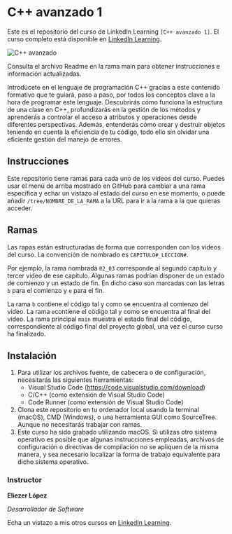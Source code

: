 # C++ avanzado 1
Este es el repositorio del curso de LinkedIn Learning `[C++ avanzado 1]`. El curso completo está disponible en [LinkedIn Learning][lil-course-url].

![C++ avanzado][lil-thumbnail-url] 

Consulta el archivo Readme en la rama main para obtener instrucciones e información actualizadas.

Introdúcete en el lenguaje de programación C++ gracias a este contenido formativo que te guiará, paso a paso, por todos los conceptos clave a la hora de programar este lenguaje. Descubrirás cómo funciona la estructura de una clase en C++, profundizarás en la gestión de los métodos y aprenderás a controlar el acceso a atributos y operaciones desde diferentes perspectivas. Además, entenderás cómo crear y destruir objetos teniendo en cuenta la eficiencia de tu código, todo ello sin olvidar una eficiente gestión del manejo de errores.

## Instrucciones
Este repositorio tiene ramas para cada uno de los videos del curso. Puedes usar el menú de arriba mostrado en GitHub para cambiar a una rama específica y echar un vistazo al estado del curso en ese momento, o puede añadir `/tree/NOMBRE_DE_LA_RAMA` a la URL para ir a la rama a la que quieras acceder.

## Ramas
Las rapas están estructuradas de forma que corresponden con los videos del curso. La convención de nombrado es `CAPITULO#_LECCION#`.

Por ejemplo, la rama nombrada `02_03` corresponde al segundo capítulo y tercer video de ese capítulo. Algunas ramas podrían disponer de un estado de comienzo y un estado de fin. En dicho caso son marcadas con las letras `b` para el comienzo y `e` para el fin.

La rama `b` contiene el código tal y como se encuentra al comienzo del video. La rama `e`contiene el código tal y como se encuentra al final del video. La rama principal `main` muestra el estado final del código, correspondiente al código final del proyecto global, una vez el curso curso ha finalizado.

## Instalación
1. Para utilizar los archivos fuente, de cabecera o de configuración, necesitarás las siguientes herramientas:
	- Visual Studio Code (https://code.visualstudio.com/download)
	- C/C++ (como extensión de Visual Studio Code)
	- Code Runner (como extensión de Visual Studio Code)
2. Clona este repositorio en tu ordenador local usando la terminal (macOS), CMD (Windows), o una herramienta GUI como SourceTree. Aunque no necesitarás trabajar con ramas.
3. Este curso ha sido grabado utilizando macOS. Si utilizas otro sistema operativo es posible que algunas instrucciones empleadas, archivos de configuración o directivas de compilación no se apliquen de la misma manera, y sea necesario localizar la forma de trabajo equivalente para dicho sistema operativo.


### Instructor

**Eliezer López**

_Desarrollador de Software_

Echa un vistazo a mis otros cursos en [LinkedIn Learning](https://www.linkedin.com/learning/instructors/eliezer-lopez).

[lil-course-url]: https://www.linkedin.com/learning/c-plus-plus-avanzado
[lil-thumbnail-url]: https://cdn.lynda.com/course/2825390/2825390-1606476013289-16x9.jpg
